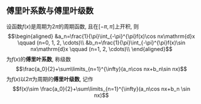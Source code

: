 ## 傅里叶系数与傅里叶级数
设函数$f(x)$是周期为$2\pi$的周期函数, 且在$[-\pi, \pi]$上开积, 则
$$\begin{aligned}
&a_n=\frac{1}{\pi}\int_{-\pi}^{\pi}f(x)\cos nx\mathrm{d}x \qquad (n=0, 1, 2, \cdots)\\
&b_n=\frac{1}{\pi}\int_{-\pi}^{\pi}f(x)\sin nx\mathrm{d}x \qquad (n=1, 2, \cdots)\\
\end{aligned}$$
为$f(x)$的**傅里叶系数**, 称级数 
$$\frac{a_0}{2}+\sum\limits_{n=1}^{\infty}(a_n\cos nx+b_n\sin nx)$$
为$f(x)$以$2\pi$为周期的**傅里叶级数**, 记作 
$$f(x)\sim \frac{a_0}{2}+\sum\limits_{n=1}^{\infty}(a_n\cos nx+b_n \sin nx)$$
